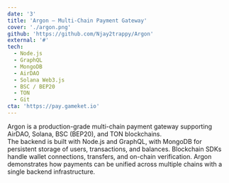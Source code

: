 ```yaml
---
date: '3'
title: 'Argon – Multi-Chain Payment Gateway'
cover: './argon.png'
github: 'https://github.com/Njay2trappy/Argon'
external: '#'
tech:
  - Node.js
  - GraphQL
  - MongoDB
  - AirDAO
  - Solana Web3.js
  - BSC / BEP20
  - TON
  - Git
cta: 'https://pay.gameket.io'
---
```


Argon is a production-grade multi-chain payment gateway supporting AirDAO, Solana, BSC (BEP20), and TON blockchains. <br>
The backend is built with Node.js and GraphQL, with MongoDB for persistent storage of users, transactions, and balances. Blockchain SDKs handle wallet connections, transfers, and on-chain verification. Argon demonstrates how payments can be unified across multiple chains with a single backend infrastructure.
